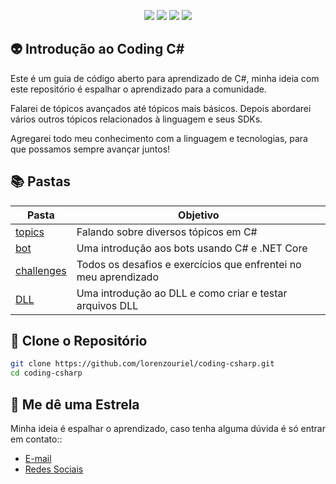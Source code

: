<div align="center">
    <p>
	    <a name="stars"><img src="https://img.shields.io/github/stars/lorenzouriel/coding-csharp?style=for-the-badge"></a>
	    <a name="forks"><img src="https://img.shields.io/github/forks/lorenzouriel/coding-csharp?logoColor=green&style=for-the-badge"></a>
	    <a name="contributions"><img src="https://img.shields.io/github/contributors/lorenzouriel/coding-csharp?logoColor=green&style=for-the-badge"></a>
	    <a name="madeWith"><img src="https://img.shields.io/badge/Made%20with-Markdown-1f425f.svg?style=for-the-badge"></a>
    </p>
</div>

## 👽 Introdução ao Coding C#
Este é um guia de código aberto para aprendizado de C#, minha ideia com este repositório é espalhar o aprendizado para a comunidade.

Falarei de tópicos avançados até tópicos mais básicos. Depois abordarei vários outros tópicos relacionados à linguagem e seus SDKs.

Agregarei todo meu conhecimento com a linguagem e tecnologias, para que possamos sempre avançar juntos!

## 📚 Pastas
| Pasta | Objetivo |
|---|---|
| [topics](/topics/README.md) | Falando sobre diversos tópicos em C# |
| [bot](/bot/README.md)| Uma introdução aos bots usando C# e .NET Core |
| [challenges](/challenges/README.md)| Todos os desafios e exercícios que enfrentei no meu aprendizado |
| [DLL](/dll/README.md)| Uma introdução ao DLL e como criar e testar arquivos DLL |


## 🌊 Clone o Repositório
```bash
git clone https://github.com/lorenzouriel/coding-csharp.git
cd coding-csharp
```


## 🏅 Me dê uma Estrela
Minha ideia é espalhar o aprendizado, caso tenha alguma dúvida é só entrar em contato:: 
- [E-mail](lorenzouriel@gmail.com)
- [Redes Sociais](https://linktr.ee/lorenzo_uriel)